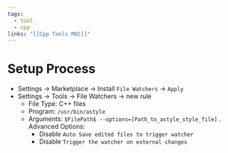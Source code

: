 ```yaml
---
tags:
  - tool
  - cpp
links: "[[Cpp Tools MOC]]"
---
```

# Setup Process

- Settings -> Marketplace -> Install `File Watchers` -> `Apply`
- Settings -> Tools -> File Watchers -> new rule
  - File Type: C++ files
  - Program: `/usr/bin/astyle`
  - Arguments: `$FilePath$ --options=[Path_to_astyle_style_file]`
  . Advanced Options:
    - Disable `Auto Save edited files to trigger watcher`
    - Disable `Trigger the watcher on external changes`
